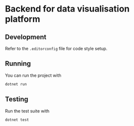 # Backend for data visualisation platform

## Development

Refer to the `.editorconfig` file for code style setup. 

## Running

You can run the project with

```bash
dotnet run
```

## Testing

Run the test suite with 

```bash
dotnet test
```
